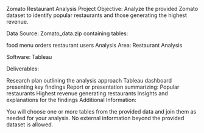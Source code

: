 Zomato Restaurant Analysis Project
Objective: Analyze the provided Zomato dataset to identify popular restaurants and those generating the highest revenue.

Data Source: Zomato_data.zip containing tables:

food
menu
orders
restaurant
users
Analysis Area: Restaurant Analysis

Software: Tableau

Deliverables:

Research plan outlining the analysis approach
Tableau dashboard presenting key findings
Report or presentation summarizing:
Popular restaurants
Highest revenue generating restaurants
Insights and explanations for the findings
Additional Information:

You will choose one or more tables from the provided data and join them as needed for your analysis.
No external information beyond the provided dataset is allowed.
